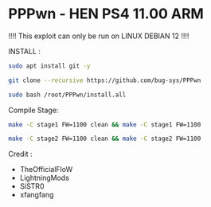 # PPPwn - HEN PS4 11.00 ARM

!!!!  This exploit can only be run on LINUX DEBIAN 12  !!!!

INSTALL :
```sh
sudo apt install git -y
```
```sh
git clone --recursive https://github.com/bug-sys/PPPwn
```
```sh
sudo bash /root/PPPwn/install.all
```
Compile Stage:
```sh
make -C stage1 FW=1100 clean && make -C stage1 FW=1100
```
```sh
make -C stage2 FW=1100 clean && make -C stage2 FW=1100
```
Credit : 
- TheOfficialFloW
- LightningMods
- SiSTR0
- xfangfang
